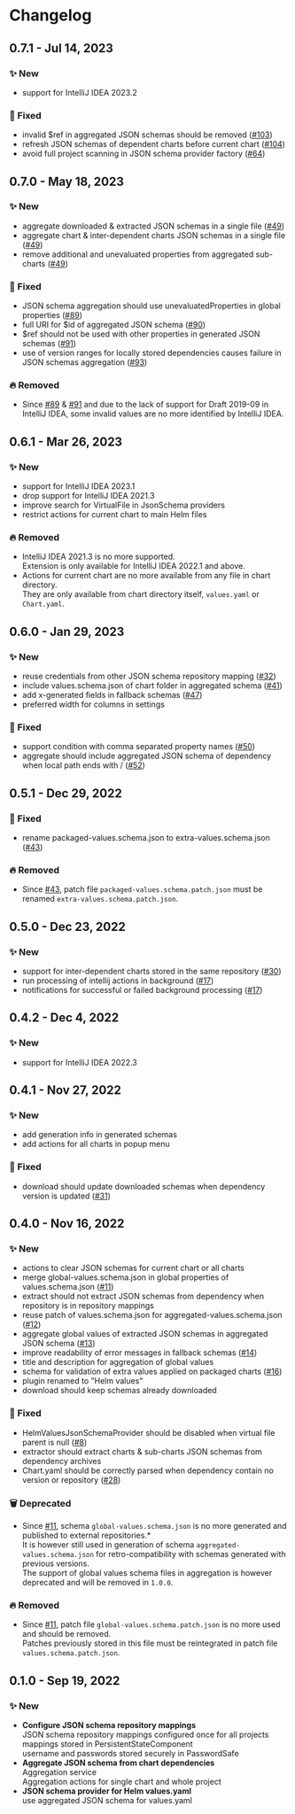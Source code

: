 # Changelog

## 0.7.1 - Jul 14, 2023

### ✨ New
- support for IntelliJ IDEA 2023.2

### 🐛 Fixed
- invalid $ref in aggregated JSON schemas should be removed
  ([#103](https://github.com/fstaudt/helm-values/issues/103))
- refresh JSON schemas of dependent charts before current chart
  ([#104](https://github.com/fstaudt/helm-values/issues/104))
- avoid full project scanning in JSON schema provider factory
  ([#64](https://github.com/fstaudt/helm-values/issues/64))

## 0.7.0 - May 18, 2023

### ✨ New
- aggregate downloaded & extracted JSON schemas in a single file
  ([#49](https://github.com/fstaudt/helm-values/issues/49))
- aggregate chart & inter-dependent charts JSON schemas in a single file
  ([#49](https://github.com/fstaudt/helm-values/issues/49))
- remove additional and unevaluated properties from aggregated sub-charts
  ([#49](https://github.com/fstaudt/helm-values/issues/49))

### 🐛 Fixed
- JSON schema aggregation should use unevaluatedProperties in global properties
  ([#89](https://github.com/fstaudt/helm-values/issues/89))
- full URI for $id of aggregated JSON schema
  ([#90](https://github.com/fstaudt/helm-values/issues/90))
- $ref should not be used with other properties in generated JSON schemas
  ([#91](https://github.com/fstaudt/helm-values/issues/91))
- use of version ranges for locally stored dependencies causes failure in JSON schemas aggregation
  ([#93](https://github.com/fstaudt/helm-values/issues/93))

### 🔥 Removed

- Since [#89](https://github.com/fstaudt/helm-values/issues/89) &
  [#91](https://github.com/fstaudt/helm-values/issues/91)
  and due to the lack of support for Draft 2019-09 in IntelliJ IDEA,
  some invalid values are no more identified by IntelliJ IDEA.

## 0.6.1 - Mar 26, 2023

### ✨ New
- support for IntelliJ IDEA 2023.1
- drop support for IntelliJ IDEA 2021.3
- improve search for VirtualFile in JsonSchema providers
- restrict actions for current chart to main Helm files

### 🔥 Removed

- IntelliJ IDEA 2021.3 is no more supported.\
  Extension is only available for IntelliJ IDEA 2022.1 and above.
- Actions for current chart are no more available from any file in chart directory.\
  They are only available from chart directory itself, `values.yaml` or `Chart.yaml`.

## 0.6.0 - Jan 29, 2023

### ✨ New

- reuse credentials from other JSON schema repository mapping
  ([#32](https://github.com/fstaudt/helm-values/issues/32))
- include values.schema.json of chart folder in aggregated schema
  ([#41](https://github.com/fstaudt/helm-values/issues/41))
- add x-generated fields in fallback schemas
  ([#47](https://github.com/fstaudt/helm-values/issues/47))
- preferred width for columns in settings

### 🐛 Fixed

- support condition with comma separated property names
  ([#50](https://github.com/fstaudt/helm-values/issues/50))
- aggregate should include aggregated JSON schema of dependency when local path ends with /
  ([#52](https://github.com/fstaudt/helm-values/issues/52))

## 0.5.1 - Dec 29, 2022

### 🐛 Fixed

- rename packaged-values.schema.json to extra-values.schema.json
  ([#43](https://github.com/fstaudt/helm-values/issues/43))

### 🔥 Removed

- Since [#43](https://github.com/fstaudt/helm-values/issues/43),
  patch file `packaged-values.schema.patch.json` must be renamed `extra-values.schema.patch.json`.

## 0.5.0 - Dec 23, 2022

### ✨ New

- support for inter-dependent charts stored in the same repository
  ([#30](https://github.com/fstaudt/helm-values/issues/30))
- run processing of intellij actions in background
  ([#17](https://github.com/fstaudt/helm-values/issues/17))
- notifications for successful or failed background processing
  ([#17](https://github.com/fstaudt/helm-values/issues/17))

## 0.4.2 - Dec 4, 2022

### ✨ New

- support for IntelliJ IDEA 2022.3

## 0.4.1 - Nov 27, 2022

### ✨ New

- add generation info in generated schemas
- add actions for all charts in popup menu

### 🐛 Fixed

- download should update downloaded schemas when dependency version is updated
  ([#31](https://github.com/fstaudt/helm-values/issues/31))

## 0.4.0 - Nov 16, 2022

### ✨ New

- actions to clear JSON schemas for current chart or all charts
- merge global-values.schema.json in global properties of values.schema.json
  ([#11](https://github.com/fstaudt/helm-values/issues/11))
- extract should not extract JSON schemas from dependency when repository is in repository mappings
- reuse patch of values.schema.json for aggregated-values.schema.json
  ([#12](https://github.com/fstaudt/helm-values/issues/12))
- aggregate global values of extracted JSON schemas in aggregated JSON schema
  ([#13](https://github.com/fstaudt/helm-values/issues/13))
- improve readability of error messages in fallback schemas
  ([#14](https://github.com/fstaudt/helm-values/issues/14))
- title and description for aggregation of global values
- schema for validation of extra values applied on packaged charts
  ([#16](https://github.com/fstaudt/helm-values/issues/16))
- plugin renamed to "Helm values"
- download should keep schemas already downloaded

### 🐛 Fixed

- HelmValuesJsonSchemaProvider should be disabled when virtual file parent is null
  ([#8](https://github.com/fstaudt/helm-values/issues/8))
- extractor should extract charts & sub-charts JSON schemas from dependency archives
- Chart.yaml should be correctly parsed when dependency contain no version or repository
  ([#28](https://github.com/fstaudt/helm-values/issues/28))

### 🗑 Deprecated

- Since [#11](https://github.com/fstaudt/helm-values/issues/11),
  schema `global-values.schema.json` is no more generated and published to external repositories.*\
  It is however still used in generation of schema `aggregated-values.schema.json` for retro-compatibility with schemas
  generated with previous versions.\
  The support of global values schema files in aggregation is however deprecated and will be removed in `1.0.0`.

### 🔥 Removed

- Since [#11](https://github.com/fstaudt/helm-values/issues/11),
  patch file `global-values.schema.patch.json` is no more used and should be removed.\
  Patches previously stored in this file must be reintegrated in patch file `values.schema.patch.json`.

## 0.1.0 - Sep 19, 2022

### ✨ New

- **Configure JSON schema repository mappings**\
  JSON schema repository mappings configured once for all projects\
  mappings stored in PersistentStateComponent\
  username and passwords stored securely in PasswordSafe
- **Aggregate JSON schema from chart dependencies**\
  Aggregation service\
  Aggregation actions for single chart and whole project
- **JSON schema provider for Helm values.yaml**\
  use aggregated JSON schema for values.yaml
